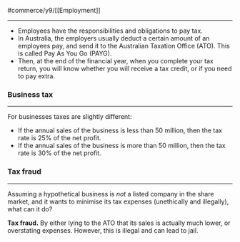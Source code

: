 #commerce/y9/[[Employment]] 

---
- Employees have the responsibilities and obligations to pay tax.
- In Australia, the employers usually deduct a certain amount of an employees pay, and send it to the Australian Taxation Office (ATO). This is called Pay As You Go (PAYG).
- Then, at the end of the financial year, when you complete your tax return, you will know whether you will receive a tax credit, or if you need to pay extra.

### Business tax 
---
For businesses taxes are slightly different:
- If the annual sales of the business is less than 50 million, then the tax rate is 25% of the net profit.
-  If the annual sales of the business is more than 50 million, then the tax rate is 30% of the net profit.

### Tax fraud
---
Assuming a hypothetical business is *not* a listed company in the share market, and it wants to minimise its tax expenses (unethically and illegally), what can it do?

**Tax fraud.** By either lying to the ATO that its sales is actually much lower, or overstating expenses. However, this is illegal and can lead to jail.




